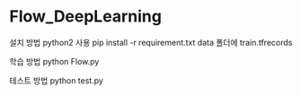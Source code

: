 # Flow_DeepLearning
설치 방법
python2 사용
pip install -r requirement.txt
data 폴더에 train.tfrecords

학습 방법 
python Flow.py

테스트 방법
python test.py

